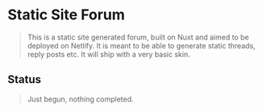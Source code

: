 # Static Site Forum

> This is a static site generated forum, built on Nuxt and aimed to be deployed on Netlify. 
> It is meant to be able to generate static threads, reply posts etc.
> It will ship with a very basic skin.

## Status

> Just begun, nothing completed.